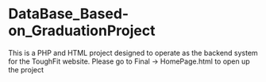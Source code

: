 # DataBase_Based-on_GraduationProject
 This is a PHP and HTML project designed to operate as the backend system for the ToughFit website.
Please go to Final -> HomePage.html to open up the project
